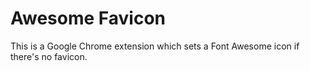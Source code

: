 # Awesome Favicon

This is a Google Chrome extension which sets a Font Awesome icon if there's no favicon.
